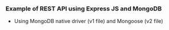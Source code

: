 ### Example of REST API using Express JS and MongoDB
- Using MongoDB native driver (v1 file) and Mongoose (v2 file)
